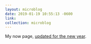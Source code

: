 ```yaml
---
layout: microblog
date: 2019-01-19 10:55:13 -0600
link: 
collection: microblog
---
```

My now page, [updated for the new year](https://brianlundin.com/now.html).
